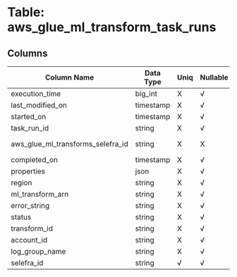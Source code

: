 # Table: aws_glue_ml_transform_task_runs

## Columns 

|  Column Name   |  Data Type  | Uniq | Nullable | Description | 
|  ----  | ----  | ----  | ----  | ---- | 
| execution_time | big_int | X | √ |  | 
| last_modified_on | timestamp | X | √ |  | 
| started_on | timestamp | X | √ |  | 
| task_run_id | string | X | √ |  | 
| aws_glue_ml_transforms_selefra_id | string | X | X | fk to aws_glue_ml_transforms.selefra_id | 
| completed_on | timestamp | X | √ |  | 
| properties | json | X | √ |  | 
| region | string | X | √ |  | 
| ml_transform_arn | string | X | √ |  | 
| error_string | string | X | √ |  | 
| status | string | X | √ |  | 
| transform_id | string | X | √ |  | 
| account_id | string | X | √ |  | 
| log_group_name | string | X | √ |  | 
| selefra_id | string | √ | √ | random id | 


